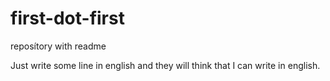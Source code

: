 # first-dot-first
reposítory with readme

Just write some line in english and they will think that I can write in english.
